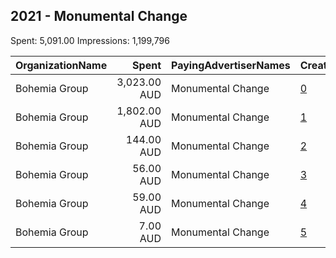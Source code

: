 ## 2021 - Monumental Change 
Spent: 5,091.00
Impressions: 1,199,796

|OrganizationName|Spent|PayingAdvertiserNames|CreativeUrls|Impressions|Genders|AgeBrackets|CountryCodes|BillingAddresses|CandidateBallotInformation|
|:---|---:|:---|:---|---:|:---|:---|:---|:---|:---|
|Bohemia Group|3,023.00 AUD|Monumental Change|[0](https://www.snap.com/political-ads/asset/4fa80b0f64bc2d799fed20980f8f0ed333c0c091254afb8aab0e303fdcfafc64?mediaType=mp4)|702,611||18+|australia|"10-16 Charles St,Redfern,2016,AU"||
|Bohemia Group|1,802.00 AUD|Monumental Change|[1](https://www.snap.com/political-ads/asset/4fa80b0f64bc2d799fed20980f8f0ed333c0c091254afb8aab0e303fdcfafc64?mediaType=mp4)|461,286||18+|australia|"10-16 Charles St,Redfern,2016,AU"||
|Bohemia Group|144.00 AUD|Monumental Change|[2](https://www.snap.com/political-ads/asset/4fa80b0f64bc2d799fed20980f8f0ed333c0c091254afb8aab0e303fdcfafc64?mediaType=mp4)|18,210||18+|australia|"10-16 Charles St,Redfern,2016,AU"||
|Bohemia Group|56.00 AUD|Monumental Change|[3](https://www.snap.com/political-ads/asset/4fa80b0f64bc2d799fed20980f8f0ed333c0c091254afb8aab0e303fdcfafc64?mediaType=mp4)|9,412||17-|australia|"10-16 Charles St,Redfern,2016,AU"||
|Bohemia Group|59.00 AUD|Monumental Change|[4](https://www.snap.com/political-ads/asset/4fa80b0f64bc2d799fed20980f8f0ed333c0c091254afb8aab0e303fdcfafc64?mediaType=mp4)|7,206||18+|australia|"10-16 Charles St,Redfern,2016,AU"||
|Bohemia Group|7.00 AUD|Monumental Change|[5](https://www.snap.com/political-ads/asset/4fa80b0f64bc2d799fed20980f8f0ed333c0c091254afb8aab0e303fdcfafc64?mediaType=mp4)|1,071||18+|australia|"10-16 Charles St,Redfern,2016,AU"||
